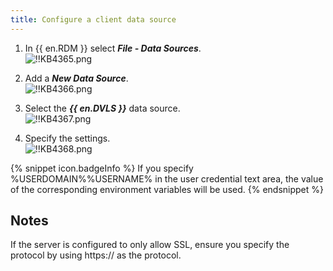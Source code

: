 ```yaml
---
title: Configure a client data source
---
```

1. In {{ en.RDM }} select ***File - Data Sources***.  
![!!KB4365.png](https://webdevolutions.azureedge.net/docs/en/kb/KB4365.png)

1. Add a ***New Data Source***.  
![!!KB4366.png](https://webdevolutions.azureedge.net/docs/en/kb/KB4366.png)

1. Select the ***{{ en.DVLS }}*** data source.  
![!!KB4367.png](https://webdevolutions.azureedge.net/docs/en/kb/KB4367.png)

1. Specify the settings.  
![!!KB4368.png](https://webdevolutions.azureedge.net/docs/en/kb/KB4368.png)

{% snippet icon.badgeInfo %}
If you specify %USERDOMAIN%\%USERNAME% in the user credential text area, the value of the corresponding environment variables will be used.
{% endsnippet %}

## Notes

If the server is configured to only allow SSL, ensure you specify the protocol by using https:// as the protocol.
